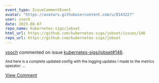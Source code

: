 ```yaml
---
event_type: IssueCommentEvent
avatar: "https://avatars.githubusercontent.com/u/814322?"
user: vsoch
date: 2023-08-07
repo_name: kubernetes-sigs/jobset
html_url: https://github.com/kubernetes-sigs/jobset/issues/146
repo_url: https://github.com/kubernetes-sigs/jobset
---
```


<a href='https://github.com/vsoch' target='_blank'>vsoch</a> commented on issue <a href='https://github.com/kubernetes-sigs/jobset/issues/146' target='_blank'>kubernetes-sigs/jobset#146</a>.

<small>And here is a complete updated config with the logging updates I made to the metrics operator:...</small>

<a href='https://github.com/kubernetes-sigs/jobset/issues/146' target='_blank'>View Comment</a>